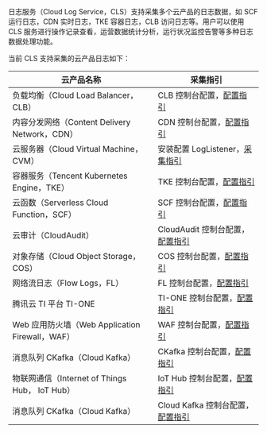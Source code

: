 
日志服务（Cloud Log Service，CLS）支持采集多个云产品的日志数据，如 SCF 运行日志，CDN 实时日志，TKE 容器日志，CLB 访问日志等。用户可以使用 CLS 服务进行操作记录查看，运营数据统计分析，运行状况监控告警等多种日志数据处理功能。

当前 CLS 支持采集的云产品日志如下：

| 云产品名称                | 采集指引                                                     |
| ------------------------- | ------------------------------------------------------------ |
| 负载均衡（Cloud Load Balancer，CLB）              | CLB 控制台配置，[配置指引](https://cloud.tencent.com/document/product/214/41379) |
| 内容分发网络（Content Delivery Network，CDN）         | CDN 控制台配置，[配置指引](https://cloud.tencent.com/document/product/228/42137) |
| 云服务器（Cloud Virtual Machine，CVM）              | 安装配置 LogListener，[采集指引](https://cloud.tencent.com/document/product/614/60593) |
| 容器服务（Tencent Kubernetes Engine，TKE）              | TKE 控制台配置，[配置指引](https://cloud.tencent.com/document/product/457/36771) |
| 云函数（Serverless Cloud Function，SCF）                | SCF 控制台配置，[配置指引](https://cloud.tencent.com/document/product/583/39536) |
| 云审计（CloudAudit）      | CloudAudit 控制台配置，[配置指引](https://cloud.tencent.com/document/product/629/60625) |
| 对象存储（Cloud Object Storage，COS）                | COS 控制台配置，[配置指引](https://cloud.tencent.com/document/product/614/62137) |
| 网络流日志（Flow Logs，FL）      | FL 控制台配置，[配置指引](https://cloud.tencent.com/document/product/682/18966) |
| 腾讯云 TI 平台 TI-ONE | TI-ONE 控制台配置，[配置指引](https://cloud.tencent.com/document/product/851/44453) |
| Web 应用防火墙（Web Application Firewall，WAF）    | WAF 控制台配置，[配置指引](https://cloud.tencent.com/document/product/627/70276) |
| 消息队列 CKafka（Cloud Kafka）    | CKafka 控制台配置，[配置指引](https://cloud.tencent.com/document/product/597/70078) |
| 物联网通信（Internet of Things Hub， IoT Hub）    | IoT Hub 控制台配置，[配置指引](https://cloud.tencent.com/document/product/634/14445) |
| 消息队列 CKafka（Cloud Kafka）    | Cloud Kafka 控制台配置，[配置指引](https://cloud.tencent.com/document/product/597/70078) |
